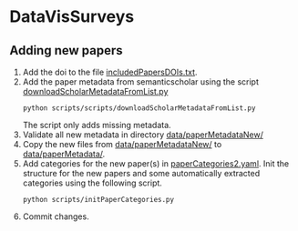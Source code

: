 # DataVisSurveys

## Adding new papers

1. Add the doi to the file [includedPapersDOIs.txt](data/includedPapersDOIs.txt).
1. Add the paper metadata from semanticscholar using the script [downloadScholarMetadataFromList.py](scripts/downloadScholarMetadataFromList.py)
    ```
    python scripts/scripts/downloadScholarMetadataFromList.py
    ```
    The script only adds missing metadata.
2. Validate all new metadata in directory [data/paperMetadataNew/](data/paperMetadataNew/)
3. Copy the new files from [data/paperMetadataNew/](data/paperMetadataNew/) to [data/paperMetadata/](data/paperMetadata/).
4. Add categories for the new paper(s) in [paperCategories2.yaml](data/paperClassification/paperCategories2.yaml). Init the structure for the new papers and some automatically extracted categories using the following script.
   ```
   python scripts/initPaperCategories.py
   ```
5. Commit changes.